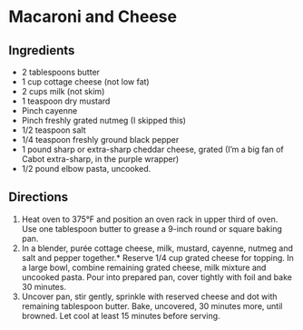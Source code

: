 Macaroni and Cheese
===================

Ingredients
-----------

- 2 tablespoons butter
- 1 cup cottage cheese (not low fat)
- 2 cups milk (not skim)
- 1 teaspoon dry mustard
- Pinch cayenne
- Pinch freshly grated nutmeg (I skipped this)
- 1/2 teaspoon salt
- 1/4 teaspoon freshly ground black pepper
- 1 pound sharp or extra-sharp cheddar cheese, grated (I’m a big fan of Cabot extra-sharp, in the purple wrapper)
- 1/2 pound elbow pasta, uncooked.

Directions
----------

1. Heat oven to 375°F and position an oven rack in upper third of oven. Use one tablespoon butter to grease a 9-inch round or square baking pan.
2. In a blender, purée cottage cheese, milk, mustard, cayenne, nutmeg and salt and pepper together.\* Reserve 1/4 cup grated cheese for topping. In a large bowl, combine remaining grated cheese, milk mixture and uncooked pasta. Pour into prepared pan, cover tightly with foil and bake 30 minutes.
3. Uncover pan, stir gently, sprinkle with reserved cheese and dot with remaining tablespoon butter. Bake, uncovered, 30 minutes more, until browned. Let cool at least 15 minutes before serving.
